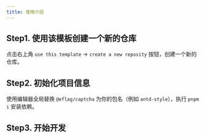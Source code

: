 ```yaml
---
title: 使用介绍
---
```


## Step1. 使用该模板创建一个新的仓库

点击右上角 `use this template` -> `create a new reposity` 按钮，创建一个新的仓库。

## Step2. 初始化项目信息

使用编辑器全局替换 `@eflag/captcha` 为你的包名（例如 `antd-style`），执行 `pnpm i` 安装依赖。

## Step3. 开始开发
